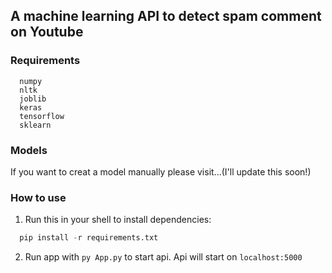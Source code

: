 ## A machine learning API to detect spam comment on Youtube

### Requirements
```
  numpy
  nltk
  joblib
  keras
  tensorflow
  sklearn
```
### Models
If you want to creat a model manually please visit...(I'll update this soon!)


### How to use
1. Run this in your shell to install dependencies: 
```python
  pip install -r requirements.txt
``` 
2. Run app with ```py App.py``` to start api. Api will start on ```localhost:5000```

